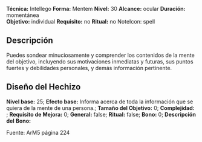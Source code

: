 
**Técnica:** Intellego
**Forma:** Mentem
**Nivel:** 30
**Alcance:** ocular 
**Duración:** momentánea  
**Objetivo:** individual
**Requisito:** no
**Ritual:** no
NoteIcon: spell




## Descripción 
<p>Puedes sondear minuciosamente y comprender los contenidos de la mente del objetivo, incluyendo sus motivaciones inmediatas y futuras, sus puntos fuertes y debilidades personales, y demás información pertinente.</p>

## Diseño del Hechizo 

**Nivel base:** 25; **Efecto base:** Informa acerca de toda la información que se quiera de la mente de una persona.;  **Tamaño del **Objetivo:**** 0; **Complejidad:** ; **Requisito de Mejora:** 0; **General:** false; **Ritual:** false; **Bono:** 0; **Descripción del** **Bono:** 

Fuente: ArM5 página 224